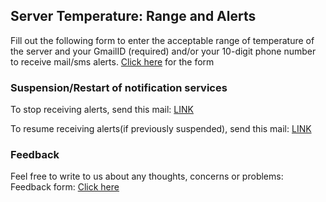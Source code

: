 ## Server Temperature: Range and Alerts

Fill out the following form to enter the acceptable range of temperature of the server and your GmailID (required) and/or your 10-digit phone number to receive mail/sms alerts.
[Click here](https://forms.gle/bsrwrxBj8C72xdPc7) for the form

### Suspension/Restart of notification services

To stop receiving alerts, send this mail: 
[LINK](https://mail.google.com/mail/u/0/?view=cm&fs=1&to=roomserver.cds@gmail.com&su=Stop+alerts&body=STOP&tf=1)

To resume receiving alerts(if previously suspended), send this mail: 
[LINK](https://mail.google.com/mail/u/0/?view=cm&fs=1&to=roomserver.cds@gmail.com&su=Stop+alerts&body=RESTART&tf=1)

### Feedback

Feel free to write to us about any thoughts, concerns or problems:
Feedback form: [Click here](https://forms.gle/uGPFk8bGEJAYdCpP9)

